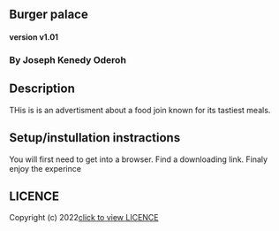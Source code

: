 ## Burger palace

#### version v1.01

### By Joseph Kenedy Oderoh

## Description 
THis is is an advertisment about a food join known for its tastiest meals.

## Setup/instullation instractions

You will first need to get into a browser.
Find a downloading link.
Finaly enjoy the experince

## LICENCE  
Copyright (c) 2022[click to view LICENCE](LICENCE)